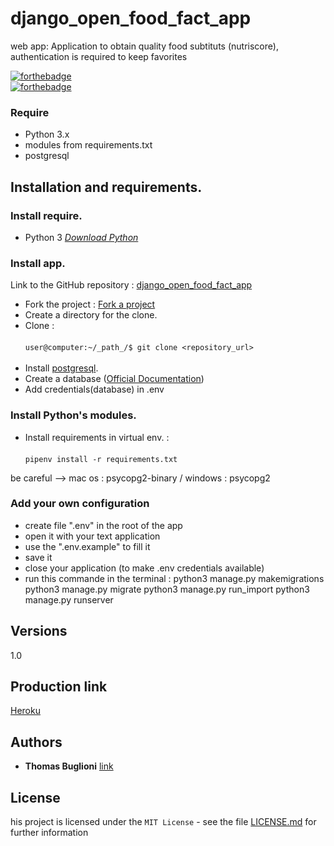 # django_open_food_fact_app

web app: Application to obtain quality food subtituts (nutriscore), authentication is required to keep favorites

[![forthebadge](http://forthebadge.com/images/badges/built-with-love.svg)](http://forthebadge.com)  
[![forthebadge](http://forthebadge.com/images/badges/powered-by-electricity.svg)](http://forthebadge.com)

### Require

- Python 3.x
- modules from requirements.txt
- postgresql

## Installation and requirements.

### Install require.

- Python 3 _[Download Python](https://www.python.org/downloads/)_

### Install app.

Link to the GitHub repository : [django_open_food_fact_app](https://github.com/tbuglioni/django_open_food_fact_app)

- Fork the project : [Fork a project](https://guides.github.com/activities/forking/)
- Create a directory for the clone.<br>
- Clone : <br><br>`user@computer:~/_path_/$ git clone <repository_url>`<br><br>
- Install [postgresql](https://www.postgresql.org/download/).
- Create a database ([Official Documentation](https://www.postgresql.org/docs/))
- Add credentials(database) in .env

### Install Python's modules.

- Install requirements in virtual env. : <br><br>`pipenv install -r requirements.txt`<br>

be careful --> mac os : psycopg2-binary / windows : psycopg2

### Add your own configuration

- create file ".env" in the root of the app
- open it with your text application
- use the ".env.example" to fill it
- save it
- close your application (to make .env credentials available)
- run this commande in the terminal :
  python3 manage.py makemigrations
  python3 manage.py migrate
  python3 manage.py run_import
  python3 manage.py runserver

## Versions

1.0

## Production link

[Heroku](https://off-app-tb.herokuapp.com)

## Authors

- **Thomas Buglioni** [link](https://github.com/tbuglioni)

## License

his project is licensed under the `MIT License` - see the file [LICENSE.md](LICENSE.md) for further information
